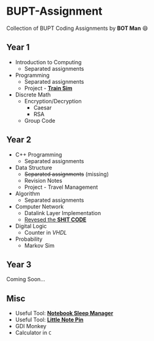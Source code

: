 # BUPT-Assignment
Collection of BUPT Coding Assignments by **BOT Man** :smile:

## Year 1

- Introduction to Computing
  - Separated assignments
- Programming
  - Separated assignments
  - Project - [**Train Sim**](https://github.com/BOT-Man-JL/BUPT-Assignment/tree/master/1-2-Programming/Crazy%20Train%20Sim)
- Discrete Math
  - Encryption/Decryption
    - Caesar
    - RSA
  - Group Code

## Year 2

- C++ Programming
  - Separated assignments
- Data Structure
  - ~~Separated assignments~~ (missing)
  - Revision Notes
  - Project - Travel Management
- Algorithm
  - Separated assignments
- Computer Network
  - Datalink Layer Implementation
  - [Revesed the **SHIT CODE**](https://github.com/BOT-Man-JL/BUPT-Assignment/tree/master/2-2-Computer-Network/Reversed)
- Digital Logic
  - Counter in *VHDL*
- Probability
  - Markov Sim

## Year 3

Coming Soon...

## Misc

- Useful Tool: [**Notebook Sleep Manager**](https://github.com/BOT-Man-JL/BUPT-Assignment/tree/master/0-0-Misc/Sleep-Manager)
- Useful Tool: [**Little Note Pin**](https://github.com/BOT-Man-JL/BUPT-Assignment/tree/master/0-0-Misc/Note-Pin)
- GDI Monkey
- Calculator in `C`